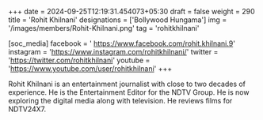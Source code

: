 +++
date = 2024-09-25T12:19:31.454073+05:30
draft = false
weight = 290
title = 'Rohit Khilnani'
designations = ['Bollywood Hungama']
img = '/images/members/Rohit-Khilnani.png'
tag = 'rohitkhilnani'

[soc_media]
facebook = ' https://www.facebook.com/rohit.khilnani.9'
instagram = 'https://www.instagram.com/rohitkhilnani/'
twitter = 'https://twitter.com/rohitkhilnani'
youtube = 'https://www.youtube.com/user/rohitkhilnani'
+++

Rohit Khilnani is an entertainment journalist with close to two decades of experience. He is the Entertainment Editor for the NDTV Group. He is now exploring the digital media along with television. He reviews films for NDTV24X7.
